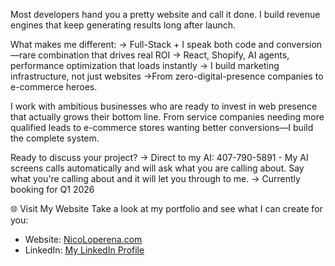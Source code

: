 Most developers hand you a pretty website and call it done. I build revenue engines that keep generating results long after launch.

What makes me different: → Full-Stack + I speak both code and conversion—rare combination that drives real ROI → React, Shopify, AI agents, performance optimization that loads instantly → I build marketing infrastructure, not just websites →From zero-digital-presence companies to e-commerce heroes.

I work with ambitious businesses who are ready to invest in web presence that actually grows their bottom line. From service companies needing more qualified leads to e-commerce stores wanting better conversions—I build the complete system.

Ready to discuss your project? → Direct to my AI: 407-790-5891 - My AI screens calls automatically and will ask what you are calling about. Say what you're calling about and it will let you through to me. → Currently booking for Q1 2026

🌐 Visit My Website
Take a look at my portfolio and see what I can create for you:
- Website: [NicoLoperena.com](https://NicoLoperena.com)
- LinkedIn: [My LinkedIn Profile](https://www.linkedin.com/in/nicholas-loperena-022813185)
